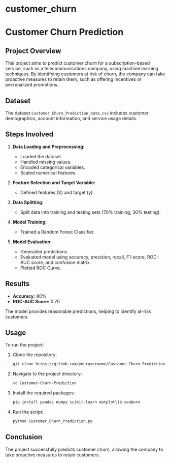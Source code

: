 # customer_churn
# Customer Churn Prediction

## Project Overview

This project aims to predict customer churn for a subscription-based service, such as a telecommunications company, using machine learning techniques. By identifying customers at risk of churn, the company can take proactive measures to retain them, such as offering incentives or personalized promotions.

## Dataset

The dataset `Customer_Churn_Prediction_data.csv` includes customer demographics, account information, and service usage details.

## Steps Involved

1. **Data Loading and Preprocessing:**
   - Loaded the dataset.
   - Handled missing values.
   - Encoded categorical variables.
   - Scaled numerical features.

2. **Feature Selection and Target Variable:**
   - Defined features (X) and target (y).

3. **Data Splitting:**
   - Split data into training and testing sets (70% training, 30% testing).

4. **Model Training:**
   - Trained a Random Forest Classifier.

5. **Model Evaluation:**
   - Generated predictions.
   - Evaluated model using accuracy, precision, recall, F1-score, ROC-AUC score, and confusion matrix.
   - Plotted ROC Curve.

## Results

- **Accuracy:** 80%
- **ROC-AUC Score:** 0.70

The model provides reasonable predictions, helping to identify at-risk customers.

## Usage

To run the project:

1. Clone the repository:
    ```bash
    git clone https://github.com/yourusername/Customer-Churn-Prediction.git
    ```
2. Navigate to the project directory:
    ```bash
    cd Customer-Churn-Prediction
    ```
3. Install the required packages:
    ```bash
    pip install pandas numpy scikit-learn matplotlib seaborn
    ```
4. Run the script:
    ```bash
    python Customer_Churn_Prediction.py
    ```

## Conclusion

The project successfully predicts customer churn, allowing the company to take proactive measures to retain customers.
